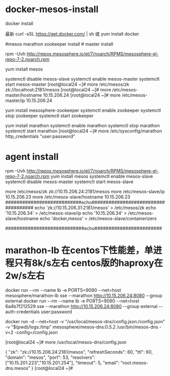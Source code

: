 # docker-mesos-install

docker install 

最新  curl -sSL https://get.docker.com/ |  sh    或 yum install docker 

#mesos marathon  zookeeper  install    # master install 

rpm -Uvh http://repos.mesosphere.io/el/7/noarch/RPMS/mesosphere-el-repo-7-2.noarch.rpm

yum install mesos

systemctl  disable mesos-slave
systemctl  enable mesos-master
systemctl  start mesos-master
[root@local24 ~]# more /etc/mesos/zk 
zk://localhost:2181/mesos
[root@local24 ~]# more /etc/mesos-master/hostname 
10.15.206.24
[root@local24 ~]# more /etc/mesos-master/ip
10.15.206.24

yum install  mesosphere-zookeeper
systemctl  enable zookeeper
systemctl  stop zookeeper
systemctl  start zookeeper

yum install marathon
systemctl  enable marathon
systemctl  stop marathon
systemctl  start marathon
[root@local24 ~]# more /etc/sysconfig/marathon 
http_credentials "user:password"

 # agent install 
 rpm -Uvh http://repos.mesosphere.io/el/7/noarch/RPMS/mesosphere-el-repo-7-2.noarch.rpm
yum install mesos
systemctl  enable mesos-slave
systemctl  disable mesos-master
systemctl  start mesos-slave

more /etc/mesos/zk 
zk://10.15.206.24:2181/mesos
more /etc/mesos-slave/ip
10.15.206.23
more /etc/mesos-slave/hostname
10.15.206.23
###########################echo####################################
echo 'zk://10.15.206.31:2181/mesos' > /etc/mesos/zk 
echo '10.15.206.34' > /etc/mesos-slave/ip
echo '10.15.206.34' > /etc/mesos-slave/hostname
echo 'docker,mesos' > /etc/mesos-slave/containerizers


############################echo########################




# marathon-lb 在centos下性能差，单进程只有8k/s左右 centos版的haproxy在2w/s左右
 docker run  --rm --name lb -e PORTS=9090 --net=host  mesosphere/marathon-lb sse --marathon http://10.15.206.24:8080 --group external
 docker run  --rm --name lb -e PORTS=9090 --net=host 6a4b7f212529  sse --marathon http://10.15.206.24:8080 --group external --auth-credentials user:password
 
 
 docker run -d --net=host -v "/usr/local/mesos-dns/config.json:/config.json" -v "$(pwd)/logs:/tmp" mesosphere/mesos-dns:0.5.2 /usr/bin/mesos-dns -v=2 -config=/config.json
 
 [root@local24 ~]# more /usr/local/mesos-dns/config.json

{
  "zk": "zk://10.15.206.24:2181/mesos",
  "refreshSeconds": 60,
  "ttl": 60,
  "domain": "mesos",
  "port": 53,
  "resolvers": ["10.15.201.223","10.15.201.254"],
  "timeout": 5,
  "email": "root.mesos-dns.mesos"
}
[root@local24 ~]# 
